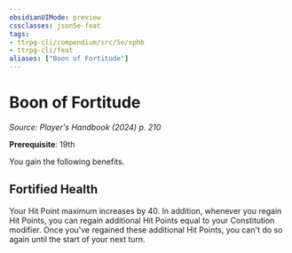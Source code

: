 ```yaml
---
obsidianUIMode: preview
cssclasses: json5e-feat
tags:
- ttrpg-cli/compendium/src/5e/xphb
- ttrpg-cli/feat
aliases: ["Boon of Fortitude"]
---
```

# Boon of Fortitude
*Source: Player's Handbook (2024) p. 210*  

**Prerequisite**: 19th

You gain the following benefits.

## Fortified Health

Your Hit Point maximum increases by 40. In addition, whenever you regain Hit Points, you can regain additional Hit Points equal to your Constitution modifier. Once you've regained these additional Hit Points, you can't do so again until the start of your next turn.